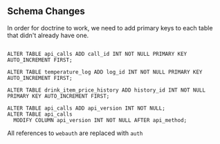 Schema Changes
--------------

In order for doctrine to work, we need to add primary keys to each table that didn't already have one.

```mysql

ALTER TABLE api_calls ADD call_id INT NOT NULL PRIMARY KEY AUTO_INCREMENT FIRST;

ALTER TABLE temperature_log ADD log_id INT NOT NULL PRIMARY KEY AUTO_INCREMENT FIRST;

ALTER TABLE drink_item_price_history ADD history_id INT NOT NULL PRIMARY KEY AUTO_INCREMENT FIRST;

ALTER TABLE api_calls ADD api_version INT NOT NULL;
ALTER TABLE api_calls
  MODIFY COLUMN api_version INT NOT NULL AFTER api_method;

```

All references to `webauth` are replaced with `auth`